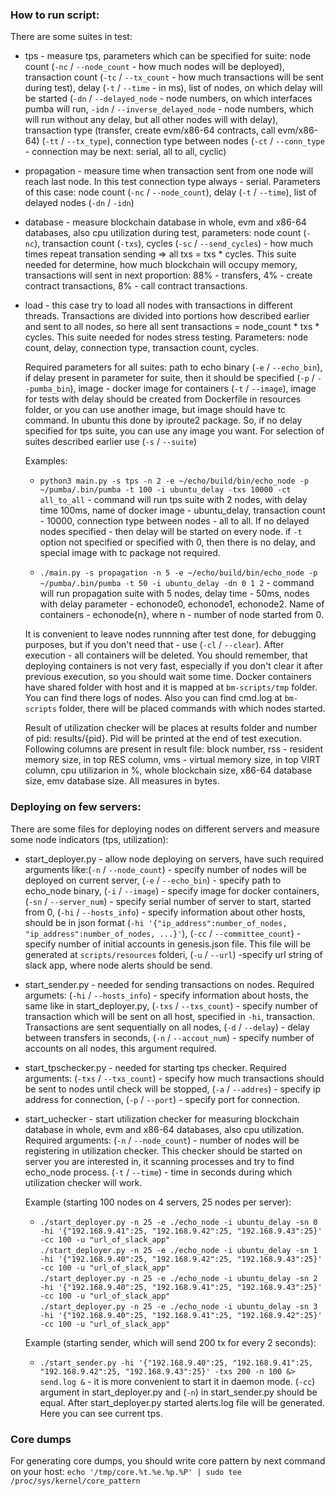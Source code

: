 ### How to run script:  

There are some suites in test:

* tps - measure tps, parameters which can be specified for suite: node count (`-nc` / `--node_count` - how much nodes will be deployed), transaction count (`-tc` / `--tx_count` - how much transactions will be sent during test), delay (`-t` / `--time` - in ms), list of nodes, on which delay will be started (`-dn` / `--delayed_node` - node numbers, on which interfaces pumba will run, `-idn` / `--inverse_delayed_node` - node numbers, which will run without any delay, but all other nodes will with delay), transaction type (transfer, create evm/x86-64 contracts, call evm/x86-64) (`-tt` / `--tx_type`), connection type between nodes (`-ct` / `--conn_type` - connection may be next: serial, all to all, cyclic)  
* propagation - measure time when transaction sent from one node will reach last node. In this test connection type always - serial. Parameters of this case: node count (`-nc` / `--node_count`), delay (`-t` / `--time`), list of delayed nodes (`-dn` / `-idn`)  
* database - measure blockchain database in whole, evm and x86-64 databases, also cpu utilization during test, parameters: node count (`-nc`), transaction count (`-txs`), cycles (`-sc` / `--send_cycles`) - how much times repeat transation sending => all txs = txs * cycles. This suite needed for determine, how much blockchain will occupy memory, transactions will sent in next proportion: 88% - transfers, 4% - create contract transactions, 8% - call contract transactions.  
* load - this case try to load all nodes with transactions in different threads. Transactions are divided into portions how described earlier and sent to all nodes, so here all sent transactions = node_count * txs * cycles. This suite needed for nodes stress testing. Parameters: node count, delay, connection type, transaction count, cycles.  

    Required parameters for all suites: path to echo binary (`-e` / `--echo_bin`), if delay present in parameter for suite, then it should be specified (`-p` / `--pumba_bin`), image - docker image for containers (`-t` / `--image`), image for tests with delay should be created from Dockerfile in resources folder, or you can use another image, but image should have tc command. In ubuntu this done by iproute2 package. So, if no delay specified for tps suite, you can use any image you want. For selection of suites described earlier use (`-s` / `--suite`)  

    Examples:  
    * `python3 main.py -s tps -n 2 -e ~/echo/build/bin/echo_node -p ~/pumba/.bin/pumba -t 100 -i ubuntu_delay -txs 10000 -ct all_to_all` - command will run tps suite with 2 nodes, with delay time 100ms, name of docker image - ubuntu_delay, transaction count - 10000, connection type between nodes - all to all. If no delayed nodes specified - then delay will be started on every node. if `-t` option not specified or specified with 0, then there is no delay, and special image with tc package not required.  

    * `./main.py -s propagation -n 5 -e ~/echo/build/bin/echo_node -p ~/pumba/.bin/pumba -t 50 -i ubuntu_delay -dn 0 1 2` - command will run propagation suite with 5 nodes, delay time - 50ms, nodes with delay parameter - echonode0, echonode1, echonode2. Name of containers - echonode{n}, where n - number of node started from 0.  
 
    It is convenient to leave nodes runnning after test done, for debugging purposes, but if you don't need that - use (`-cl` / `--clear`). After execution - all containers will be deleted. You should remember, that deploying containers is not very fast, especially if you don't clear it after previous execution, so you should wait some time. Docker containers have shared folder with host and it is mapped at `bm-scripts/tmp` folder. You can find there logs of nodes. Also you can find cmd.log at `bm-scripts` folder, there will be placed commands with which nodes started.  

    Result of utilization checker will be places at results folder and number of pid: results/{pid}. Pid will be printed at the end of test execution. Following columns are present in result file: block number, rss - resident memory size, in top RES column, vms - virtual memory size, in top VIRT column, cpu utilizarion in %, whole blockchain size, x86-64 database size, emv database size. All measures in bytes.

### Deploying on few servers:

There are some files for deploying nodes on different servers and measure some node indicators (tps, utilization):

* start_deployer.py - allow node deploying on servers, have such required arguments like:(`-n` / `--node_count`) - specify number of nodes will be deployed on current server, (`-e` / `--echo_bin`) - specify path to echo_node binary, (`-i` / `--image`) - specify image for docker containers, (`-sn` / `--server_num`) - specify serial number of server to start, started from 0, (`-hi` / `--hosts_info`) - specify information about other hosts, should be in json format (`-hi '{"ip_address":number_of_nodes, "ip_address":number_of_nodes, ...}'`), (`-cc` / `--committee_count`) - specify number of initial accounts in genesis.json file. This file will be generated at `scripts/resources` folderi, (`-u` / `--url`) -specify url string of slack app, where node alerts should be send.
* start_sender.py - needed for sending transactions on nodes. Required argumets: (`-hi` / `--hosts_info`) - specify information about hosts, the same like in start_deployer.py, (`-txs` / `--txs_count`) - specify number of transaction which will be sent on all host, specified in `-hi`, transaction. Transactions are sent sequentially on all nodes, (`-d` / `--delay`) - delay between transfers in seconds, (`-n` / `--accout_num`) - specify number of accounts on all nodes, this argument required.
* start_tpschecker.py - needed for starting tps checker. Required arguments: (`-txs` / `--txs_count`) - specify how much transactions should be sent to nodes until check will be stopped, (`-a` / `--addres`) - specify ip address for connection, (`-p` / `--port`) - specify port for connection.
* start_uchecker - start utilization checker for measuring blockchain database in whole, evm and x86-64 databases, also cpu utilization. Required arguments: (`-n` / `--node_count`) - number of nodes will be registering in utilization checker. This checker should be started on server you are interested in, it scanning processes and try to find echo_node process. (`-t` / `--time`) - time in seconds during which utilization checker will work.

    Example (starting 100 nodes on 4 servers, 25 nodes per server):
    * `./start_deployer.py -n 25 -e ./echo_node -i ubuntu_delay -sn 0 -hi '{"192.168.9.41":25, "192.168.9.42":25, "192.168.9.43":25}' -cc 100 -u "url_of_slack_app"`  
      `./start_deployer.py -n 25 -e ./echo_node -i ubuntu_delay -sn 1 -hi '{"192.168.9.40":25, "192.168.9.42":25, "192.168.9.43":25}' -cc 100 -u "url_of_slack_app"`  
      `./start_deployer.py -n 25 -e ./echo_node -i ubuntu_delay -sn 2 -hi '{"192.168.9.40":25, "192.168.9.41":25, "192.168.9.43":25}' -cc 100 -u "url_of_slack_app"`  
      `./start_deployer.py -n 25 -e ./echo_node -i ubuntu_delay -sn 3 -hi '{"192.168.9.40":25, "192.168.9.41":25, "192.168.9.42":25}' -cc 100 -u "url_of_slack_app"`  

    Example (starting sender, which will send 200 tx for every 2 seconds):
    * `./start_sender.py -hi '{"192.168.9.40":25, "192.168.9.41":25, "192.168.9.42":25, "192.168.9.43":25}' -txs 200 -n 100 &> send.log &` - it is more convenient to start it in daemon mode. (`-cc`) argument in start_deployer.py and (`-n`) in start_sender.py should be equal. After start_deployer.py started alerts.log file will be generated. Here you can see current tps.

### Core dumps

For generating core dumps, you should write core pattern by next command on your host: `echo '/tmp/core.%t.%e.%p.%P' | sudo tee /proc/sys/kernel/core_pattern`
